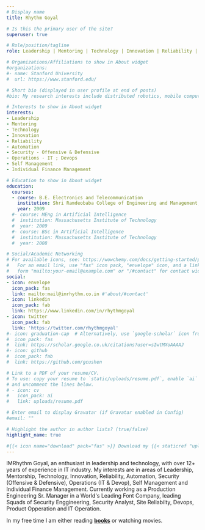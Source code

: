 ```yaml
---
# Display name
title: Rhythm Goyal

# Is this the primary user of the site?
superuser: true

# Role/position/tagline
role: Leadership | Mentoring | Technology | Innovation | Reliability | Automation | Security | Devops | IT Operations

# Organizations/Affiliations to show in About widget
#organizations:
#- name: Stanford University
#  url: https://www.stanford.edu/

# Short bio (displayed in user profile at end of posts)
#bio: My research interests include distributed robotics, mobile computing and programmable matter.

# Interests to show in About widget
interests:
- Leadership
- Mentoring
- Technology
- Innovation
- Reliability
- Automation
- Security - Offensive & Defensive
- Operations - IT ; Devops
- Self Management
- Individual Finance Management

# Education to show in About widget
education:
  courses:
  - course: B.E. Electronics and Telecommunication
    institution: Shri Ramdeobaba College of Engineering and Management, RTM Nagpur University
    year: 2009
  #- course: MEng in Artificial Intelligence
  #  institution: Massachusetts Institute of Technology
  #  year: 2009
  #- course: BSc in Artificial Intelligence
  #  institution: Massachusetts Institute of Technology
  #  year: 2008

# Social/Academic Networking
# For available icons, see: https://wowchemy.com/docs/getting-started/page-builder/#icons
#   For an email link, use "fas" icon pack, "envelope" icon, and a link in the
#   form "mailto:your-email@example.com" or "/#contact" for contact widget.
social:
- icon: envelope
  icon_pack: fas
  link: mailto:mail@imrhythm.co.in #'about/#contact'
- icon: linkedin
  icon_pack: fab
  link: https://www.linkedin.com/in/rhythmgoyal
- icon: twitter
  icon_pack: fab
  link: 'https://twitter.com/rhythmgoyal'
#- icon: graduation-cap  # Alternatively, use `google-scholar` icon from `ai` icon pack
#  icon_pack: fas
#  link: https://scholar.google.co.uk/citations?user=sIwtMXoAAAAJ
#- icon: github
#  icon_pack: fab
#  link: https://github.com/gcushen

# Link to a PDF of your resume/CV.
# To use: copy your resume to `static/uploads/resume.pdf`, enable `ai` icons in `params.toml`, 
# and uncomment the lines below.
# - icon: cv
#   icon_pack: ai
#   link: uploads/resume.pdf

# Enter email to display Gravatar (if Gravatar enabled in Config)
#email: ""

# Highlight the author in author lists? (true/false)
highlight_name: true

#{{< icon name="download" pack="fas" >}} Download my {{< staticref "uploads/demo_resume.pdf" "newtab" >}}resumé{{< /staticref >}}.
---
```


IMRhythm Goyal, an enthusiast in leadership and technology, with over 12+ years of experience in IT industry. My interests are in areas of Leadership, Mentorship, Technology, Innovation, Reliability, Automation, Security (Offensive & Defensive), Operations (IT & Devop), Self Management and Individual Finance Management. Currently working as a Production Engineering Sr. Manager in a World's Leading Font Company, leading Squads of Security Enggineering, Security Analyst, Site Reliabilty, Devops, Product Opperation and IT Operation.

In my free time I am either reading [**books**](https://www.goodreads.com/review/list/141080998-rg63-itis?shelf=read) or watching movies.


 
